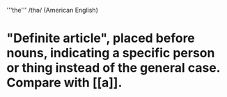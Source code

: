 '''the''' /thə/ (American English) 

# "Definite article", placed before nouns, indicating a specific person or thing instead of the general case. Compare with [[a]].